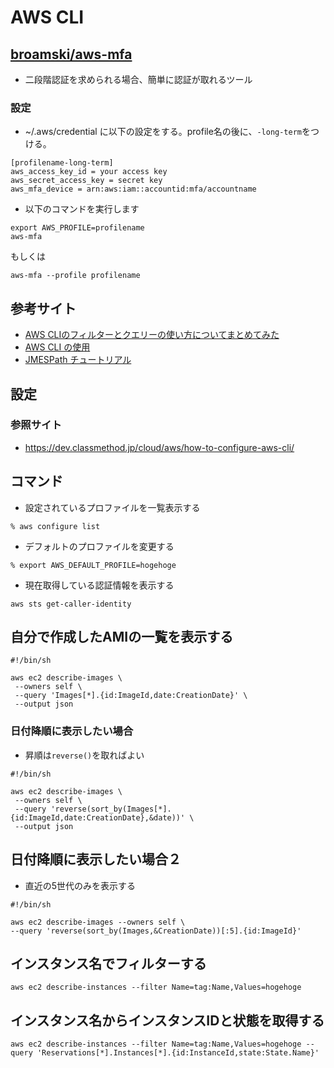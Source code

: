 # AWS CLI
## [broamski/aws-mfa](https://github.com/broamski/aws-mfa)
- 二段階認証を求められる場合、簡単に認証が取れるツール
### 設定
- ~/.aws/credential に以下の設定をする。profile名の後に、`-long-term`をつける。
```
[profilename-long-term]
aws_access_key_id = your access key
aws_secret_access_key = secret key 
aws_mfa_device = arn:aws:iam::accountid:mfa/accountname
```
- 以下のコマンドを実行します
```
export AWS_PROFILE=profilename
aws-mfa
```
もしくは
```
aws-mfa --profile profilename
```

## 参考サイト
- [AWS CLIのフィルターとクエリーの使い方についてまとめてみた](https://dev.classmethod.jp/cloud/aws/aws-cli-filter-and-query-howto/)
- [AWS CLI の使用](https://docs.aws.amazon.com/ja_jp/cli/latest/userguide/cli-chap-using.html)
- [JMESPath チュートリアル](https://dev.classmethod.jp/cloud/aws/jmespath-tutorial/)

## 設定
### 参照サイト
- https://dev.classmethod.jp/cloud/aws/how-to-configure-aws-cli/

## コマンド
- 設定されているプロファイルを一覧表示する
```
% aws configure list
```
- デフォルトのプロファイルを変更する
```
% export AWS_DEFAULT_PROFILE=hogehoge
```
- 現在取得している認証情報を表示する
```
aws sts get-caller-identity
```

## 自分で作成したAMIの一覧を表示する
```
#!/bin/sh

aws ec2 describe-images \
 --owners self \
 --query 'Images[*].{id:ImageId,date:CreationDate}' \
 --output json
```

### 日付降順に表示したい場合
- 昇順は`reverse()`を取ればよい
```
#!/bin/sh

aws ec2 describe-images \
 --owners self \
 --query 'reverse(sort_by(Images[*].{id:ImageId,date:CreationDate},&date))' \
 --output json
 ```

 ## 日付降順に表示したい場合２
 - 直近の5世代のみを表示する
 ```
#!/bin/sh

aws ec2 describe-images --owners self \
--query 'reverse(sort_by(Images,&CreationDate))[:5].{id:ImageId}' 
```

## インスタンス名でフィルターする
```
aws ec2 describe-instances --filter Name=tag:Name,Values=hogehoge
```

## インスタンス名からインスタンスIDと状態を取得する
```
aws ec2 describe-instances --filter Name=tag:Name,Values=hogehoge --query 'Reservations[*].Instances[*].{id:InstanceId,state:State.Name}'
```
